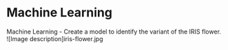 # Machine Learning
Machine Learning - Create a model to identify the variant of the IRIS flower.
![Image description]iris-flower.jpg
